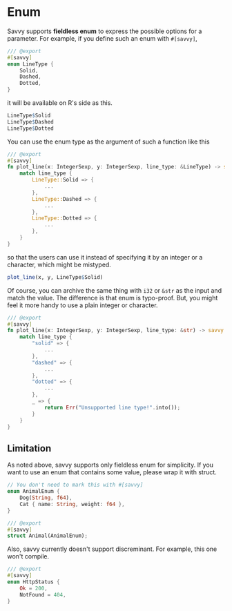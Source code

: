 # Enum

Savvy supports **fieldless enum** to express the possible options for a
parameter. For example, if you define such an enum with `#[savvy]`,

```rust
/// @export
#[savvy]
enum LineType {
    Solid,
    Dashed,
    Dotted,
}
```

it will be available on R's side as this.

```r
LineType$Solid
LineType$Dashed
LineType$Dotted
```

You can use the enum type as the argument of such a function like this

```rust
/// @export
#[savvy]
fn plot_line(x: IntegerSexp, y: IntegerSexp, line_type: &LineType) -> savvy::Result<()> {
    match line_type {
        LineType::Solid => {
            ...
        },
        LineType::Dashed => {
            ...
        },
        LineType::Dotted => {
            ...
        },
    }
}
```

so that the users can use it instead of specifying it by an integer or a
character, which might be mistyped.

```r
plot_line(x, y, LineType$Solid)
```

Of course, you can archive the same thing with `i32` or `&str` as the input and
match the value. The difference is that enum is typo-proof. But, you might feel
it more handy to use a plain integer or character.

```rust
/// @export
#[savvy]
fn plot_line(x: IntegerSexp, y: IntegerSexp, line_type: &str) -> savvy::Result<()> {
    match line_type {
        "solid" => {
            ...
        },
        "dashed" => {
            ...
        },
        "dotted" => {
            ...
        },
        _ => {
            return Err("Unsupported line type!".into());
        }
    }
}
```

## Limitation

As noted above, savvy supports only fieldless enum for simplicity. If you want
to use an enum that contains some value, please wrap it with struct.

```rust
// You don't need to mark this with #[savvy]
enum AnimalEnum {
    Dog(String, f64),
    Cat { name: String, weight: f64 },
}

/// @export
#[savvy]
struct Animal(AnimalEnum);
```

Also, savvy currently doesn't support discreminant. For example, this one won't
compile.

```rust
/// @export
#[savvy]
enum HttpStatus {
    Ok = 200,
    NotFound = 404,
}
```
